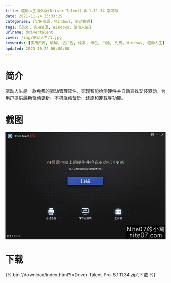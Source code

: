 ```yaml
---
title: 驱动人生海外版(Driver Talent) 8.1.11.34 学习版
date: 2021-11-24 23:33:29
categories: [实用资源, Windows, 驱动管理]
tags: [英文, 实用资源, Windows, 驱动人生]
urlname: drivertalent
cover: /img/驱动人生/1.jpg
keywords: [实用资源, 破解, 去广告, 纯净, 绿色, 白嫖, 免费, Windows, 驱动人生]
updated: 2023-10-22 06:00:00
---
```


# 简介

驱动人生是一款免费的驱动管理软件，实现智能检测硬件并自动查找安装驱动，为用户提供最新驱动更新，本机驱动备份、还原和卸载等功能。

# 截图

![](/img/驱动人生/2.jpg)

# 下载

{% btn '/download/index.html?f=Driver-Talent-Pro-8.1.11.34.zip',下载 %}
